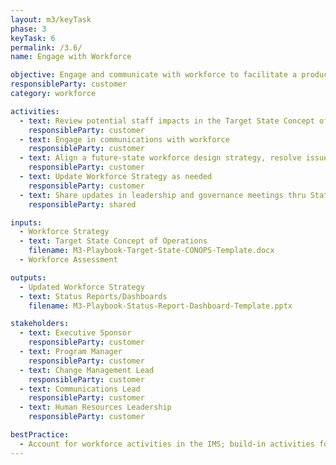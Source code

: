 ```yaml
---
layout: m3/keyTask
phase: 3
keyTask: 6
permalink: /3.6/
name: Engage with Workforce

objective: Engage and communicate with workforce to facilitate a productive implementation.
responsibleParty: customer
category: workforce

activities:
  - text: Review potential staff impacts in the Target State Concept of Operations & Workforce Assessment
    responsibleParty: customer
  - text: Engage in communications with workforce
    responsibleParty: customer
  - text: Align a future-state workforce design strategy, resolve issues, document outcomes / next steps
    responsibleParty: customer
  - text: Update Workforce Strategy as needed
    responsibleParty: customer
  - text: Share updates in leadership and governance meetings thru Status Reports/Dashboards
    responsibleParty: shared

inputs:
  - Workforce Strategy
  - text: Target State Concept of Operations
    filename: M3-Playbook-Target-State-CONOPS-Template.docx
  - Workforce Assessment

outputs:
  - Updated Workforce Strategy
  - text: Status Reports/Dashboards
    filename: M3-Playbook-Status-Report-Dashboard-Template.pptx

stakeholders:
  - text: Executive Sponsor
    responsibleParty: customer
  - text: Program Manager
    responsibleParty: customer
  - text: Change Management Lead
    responsibleParty: customer
  - text: Communications Lead
    responsibleParty: customer
  - text: Human Resources Leadership
    responsibleParty: customer

bestPractice:
  - Account for workforce activities in the IMS; build-in activities for change management (e.g., communications, training)
---
```

